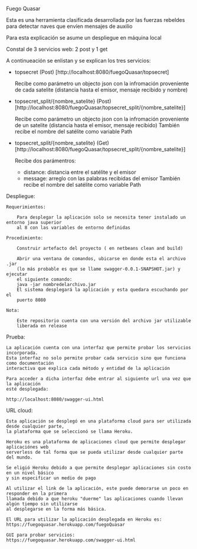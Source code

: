 Fuego Quasar

Esta es una herramienta clasificada desarrollada por las fuerzas rebeldes para detectar naves que envíen mensajes de auxilio

Para esta explicación se asume un despliegue en máquina local


Constal de 3 servicios web: 2 post y 1 get

A continueación se enlistan y se explican los tres servicios:

* topsecret (Post) [http://localhost:8080/fuegoQuasar/topsecret]

	Recibe como parámetro un objecto json con la infromación proveniente de cada satelite (distancia hasta el emisor, mensaje recibido y nombre)

* topsecret_split/{nombre_satelite} (Post) [http://localhost:8080/fuegoQuasar/topsecret_split/{nombre_satelite}]

	Recibe como parámetro un objecto json con la infromación proveniente de un satelite (distancia hasta el emisor, mensaje recibido)
	También recibe el nombre del satélite como variable Path

* topsecret_split/{nombre_satelite} (Get) [http://localhost:8080/fuegoQuasar/topsecret_split/{nombre_satelite}]

	Recibe dos parámentros:
	 - distance: distancia entre el satélite y el emisor
	 - message: arreglo con las palabras recibidas del emisor
	También recibe el nombre del satélite como variable Path




Despliegue:
	
	Requerimientos:

		Para desplegar la aplicación solo se necesita tener instalado un entorno java superior 
		al 8 con las variables de entorno definidas

	Procedimiento:
	
		Construir artefacto del proyecto ( en netbeans clean and build)

		Abrir una ventana de comandos, ubicarse en donde esta el archivo .jar 
		(lo más probable es que se llame swagger-0.0.1-SNAPSHOT.jar) y ejecutar
		el siguiente comando: 
		java -jar nombredelarchivo.jar
		El sistema desplegará la aplicación y esta quedara escuchando por el 
		puerto 8080
		
	Nota:
	
		Este repositorio cuenta con una versión del archivo jar utilizable 
		liberada en release


Prueba:

	La aplicación cuenta con una interfaz que permite probar los servicios incorporada.
	Esta interfaz no solo permite probar cada servicio sino que funciona como documentación
	interactiva que explica cada método y entidad de la aplicación

	Para acceder a dicha interfaz debe entrar al siguiente url una vez que la aplicación 
	esté desplegada:

	http://localhost:8080/swagger-ui.html


URL cloud:

	Esta aplicación se desplegó en una plataforma cloud para ser utilizada desde cualquier parte,
	la plataforma que se seleccionó se llama Heroku.

	Heroku es una plataforma de aplicaciones cloud que permite desplegar aplicaciónes web 
	serverless de tal forma que se pueda utilizar desde cualquier parte del mundo.

	Se eligió Heroku debido a que permite desplegar aplicaciones sin costo en un nivel básico
	y sin especificar un medio de pago

	Al utilizar el link de la aplicación, este puede demorarse un poco en responder en la primera
	llamada debido a que heroku "duerme" las aplicaciones cuando llevan algún tiempo sin utilizarse
	al desplegarse en la forma más básica.

	El URL para utilizar la aplicación desplegada en Heroku es:
	https://fuegoquasar.herokuapp.com/fuegoQuasar
	
	GUI para probar servicios:
	https://fuegoquasar.herokuapp.com/swagger-ui.html
